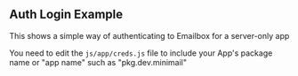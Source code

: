 ## Auth Login Example  

This shows a simple way of authenticating to Emailbox for a server-only app  

You need to edit the `js/app/creds.js` file to include your App's package name or "app name" such as "pkg.dev.minimail"








